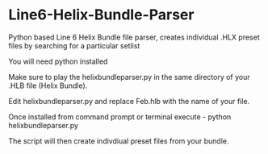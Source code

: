 # Line6-Helix-Bundle-Parser
Python based Line 6 Helix Bundle file parser,  creates individual .HLX preset files by searching for a particular setlist

You will need python installed

Make sure to play the helixbundleparser.py in the same directory of your .HLB file (Helix Bundle).  

Edit helixbundleparser.py and replace Feb.hlb with the name of your file. 

Once installed from command prompt or terminal execute -  python helixbundleparser.py

The script will then create indivdiual preset files from your bundle. 


